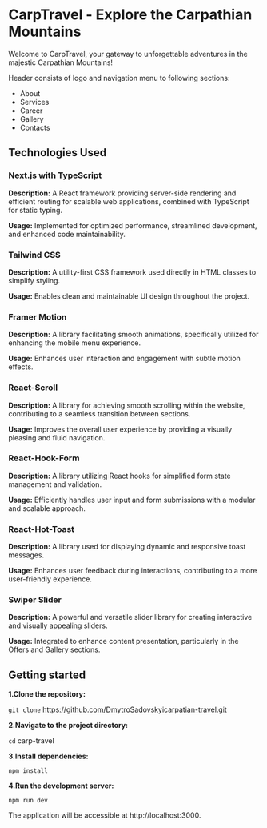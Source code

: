 # CarpTravel - Explore the Carpathian Mountains

Welcome to CarpTravel, your gateway to unforgettable adventures in the majestic
Carpathian Mountains!

Header consists of logo and navigation menu to following sections:

- About
- Services
- Career
- Gallery
- Contacts

## Technologies Used

### Next.js with TypeScript

**Description:** A React framework providing server-side rendering and efficient
routing for scalable web applications, combined with TypeScript for static
typing.

**Usage:** Implemented for optimized performance, streamlined development, and
enhanced code maintainability.

### Tailwind CSS

**Description:** A utility-first CSS framework used directly in HTML classes to
simplify styling.

**Usage:** Enables clean and maintainable UI design throughout the project.

### Framer Motion

**Description:** A library facilitating smooth animations, specifically utilized
for enhancing the mobile menu experience.

**Usage:** Enhances user interaction and engagement with subtle motion effects.

### React-Scroll

**Description:** A library for achieving smooth scrolling within the website,
contributing to a seamless transition between sections.

**Usage:** Improves the overall user experience by providing a visually pleasing
and fluid navigation.

### React-Hook-Form

**Description:** A library utilizing React hooks for simplified form state
management and validation.

**Usage:** Efficiently handles user input and form submissions with a modular
and scalable approach.

### React-Hot-Toast

**Description:** A library used for displaying dynamic and responsive toast
messages.

**Usage:** Enhances user feedback during interactions, contributing to a more
user-friendly experience.

### Swiper Slider

**Description:** A powerful and versatile slider library for creating
interactive and visually appealing sliders.

**Usage:** Integrated to enhance content presentation, particularly in the
Offers and Gallery sections.

## Getting started

**1.Clone the repository:**

`git clone` https://github.com/DmytroSadovskyicarpatian-travel.git

**2.Navigate to the project directory:**

`cd` carp-travel

**3.Install dependencies:**

`npm install`

**4.Run the development server:**

`npm run dev`

The application will be accessible at http://localhost:3000.
